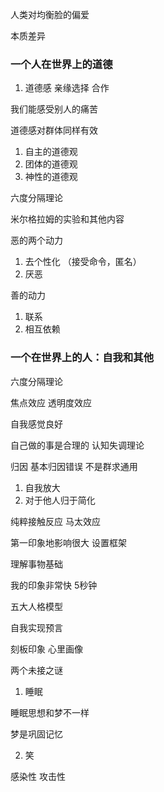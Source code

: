 人类对均衡脸的偏爱

本质差异

### 一个人在世界上的道德
1. 道德感 亲缘选择 合作

我们能感受别人的痛苦

道德感对群体同样有效

1. 自主的道德观
2. 团体的道德观
3. 神性的道德观

六度分隔理论

米尔格拉姆的实验和其他内容

恶的两个动力
1. 去个性化 （接受命令，匿名）
2. 厌恶

善的动力
1. 联系
2. 相互依赖

### 一个在世界上的人：自我和其他

六度分隔理论 

焦点效应 透明度效应 

自我感觉良好 

自己做的事是合理的  认知失调理论


归因 基本归因错误 不是群求通用

1. 自我放大
2. 对于他人归于简化

纯粹接触反应
马太效应

第一印象地影响很大  设置框架

理解事物基础

我的印象非常快 5秒钟

五大人格模型

自我实现预言

刻板印象 心里画像

两个未接之谜

1. 睡眠

睡眠思想和梦不一样

梦是巩固记忆

2. 笑 

感染性 攻击性